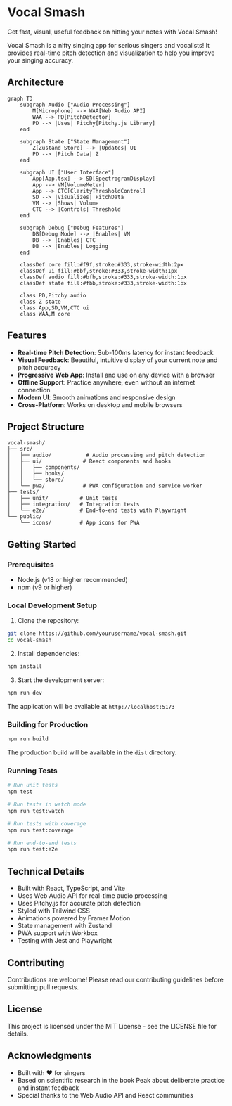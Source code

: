 # Vocal Smash

Get fast, visual, useful feedback on hitting your notes with Vocal Smash!

Vocal Smash is a nifty singing app for serious singers and vocalists! It provides real-time pitch detection and visualization to help you improve your singing accuracy.

## Architecture

```mermaid
graph TD
    subgraph Audio ["Audio Processing"]
        M[Microphone] --> WAA[Web Audio API]
        WAA --> PD[PitchDetector]
        PD --> |Uses| Pitchy[Pitchy.js Library]
    end

    subgraph State ["State Management"]
        Z[Zustand Store] --> |Updates| UI
        PD --> |Pitch Data| Z
    end

    subgraph UI ["User Interface"]
        App[App.tsx] --> SD[SpectrogramDisplay]
        App --> VM[VolumeMeter]
        App --> CTC[ClarityThresholdControl]
        SD --> |Visualizes| PitchData
        VM --> |Shows| Volume
        CTC --> |Controls| Threshold
    end

    subgraph Debug ["Debug Features"]
        DB[Debug Mode] --> |Enables| VM
        DB --> |Enables| CTC
        DB --> |Enables| Logging
    end

    classDef core fill:#f9f,stroke:#333,stroke-width:2px
    classDef ui fill:#bbf,stroke:#333,stroke-width:1px
    classDef audio fill:#bfb,stroke:#333,stroke-width:1px
    classDef state fill:#fbb,stroke:#333,stroke-width:1px

    class PD,Pitchy audio
    class Z state
    class App,SD,VM,CTC ui
    class WAA,M core
```

## Features

- **Real-time Pitch Detection**: Sub-100ms latency for instant feedback
- **Visual Feedback**: Beautiful, intuitive display of your current note and pitch accuracy
- **Progressive Web App**: Install and use on any device with a browser
- **Offline Support**: Practice anywhere, even without an internet connection
- **Modern UI**: Smooth animations and responsive design
- **Cross-Platform**: Works on desktop and mobile browsers

## Project Structure

```
vocal-smash/
├── src/
│   ├── audio/           # Audio processing and pitch detection
│   ├── ui/             # React components and hooks
│   │   ├── components/
│   │   ├── hooks/
│   │   └── store/
│   └── pwa/            # PWA configuration and service worker
├── tests/
│   ├── unit/          # Unit tests
│   ├── integration/   # Integration tests
│   └── e2e/           # End-to-end tests with Playwright
└── public/
    └── icons/         # App icons for PWA
```

## Getting Started

### Prerequisites
- Node.js (v18 or higher recommended)
- npm (v9 or higher)

### Local Development Setup

1. Clone the repository:
```bash
git clone https://github.com/yourusername/vocal-smash.git
cd vocal-smash
```

2. Install dependencies:
```bash
npm install
```

3. Start the development server:
```bash
npm run dev
```

The application will be available at `http://localhost:5173`

### Building for Production

```bash
npm run build
```

The production build will be available in the `dist` directory.

### Running Tests

```bash
# Run unit tests
npm test

# Run tests in watch mode
npm run test:watch

# Run tests with coverage
npm run test:coverage

# Run end-to-end tests
npm run test:e2e
```

## Technical Details

- Built with React, TypeScript, and Vite
- Uses Web Audio API for real-time audio processing
- Uses Pitchy.js for accurate pitch detection
- Styled with Tailwind CSS
- Animations powered by Framer Motion
- State management with Zustand
- PWA support with Workbox
- Testing with Jest and Playwright

## Contributing

Contributions are welcome! Please read our contributing guidelines before submitting pull requests.

## License

This project is licensed under the MIT License - see the LICENSE file for details.

## Acknowledgments

- Built with ❤️ for singers
- Based on scientific research in the book Peak about deliberate practice and instant feedback
- Special thanks to the Web Audio API and React communities
